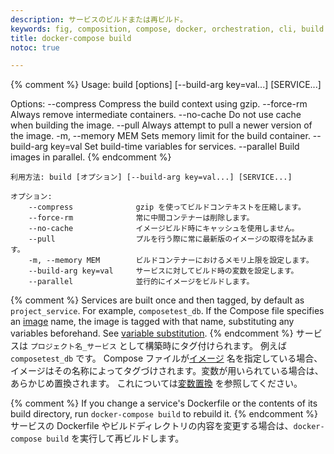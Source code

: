```yaml
---
description: サービスのビルドまたは再ビルド。
keywords: fig, composition, compose, docker, orchestration, cli, build
title: docker-compose build
notoc: true

---
```


{% comment %}
Usage: build [options] [--build-arg key=val...] [SERVICE...]

Options:
    --compress              Compress the build context using gzip.
    --force-rm              Always remove intermediate containers.
    --no-cache              Do not use cache when building the image.
    --pull                  Always attempt to pull a newer version of the image.
    -m, --memory MEM        Sets memory limit for the build container.
    --build-arg key=val     Set build-time variables for services.
    --parallel              Build images in parallel.
{% endcomment %}
```
利用方法: build [オプション] [--build-arg key=val...] [SERVICE...]

オプション:
    --compress              gzip を使ってビルドコンテキストを圧縮します。
    --force-rm              常に中間コンテナーは削除します。
    --no-cache              イメージビルド時にキャッシュを使用しません。
    --pull                  プルを行う際に常に最新版のイメージの取得を試みます。
    -m, --memory MEM        ビルドコンテナーにおけるメモリ上限を設定します。
    --build-arg key=val     サービスに対してビルド時の変数を設定します。
    --parallel              並行的にイメージをビルドします。
```

{% comment %}
Services are built once and then tagged, by default as `project_service`. For
example, `composetest_db`. If the Compose file specifies an
[image](/compose/compose-file/index.md#image) name, the image is
tagged with that name, substituting any variables beforehand. See
[variable substitution](/compose/compose-file/index.md#variable-substitution).
{% endcomment %}
サービスは `プロジェクト名_サービス` として構築時にタグ付けられます。
例えば `composetest_db` です。
Compose ファイルが[イメージ](/compose/compose-file/index.md#image) 名を指定している場合、イメージはその名称によってタグづけされます。変数が用いられている場合は、あらかじめ置換されます。
これについては[変数置換](/compose/compose-file/index.md#variable-substitution) を参照してください。

{% comment %}
If you change a service's Dockerfile or the contents of its
build directory, run `docker-compose build` to rebuild it.
{% endcomment %}
サービスの Dockerfile やビルドディレクトリの内容を変更する場合は、`docker-compose build` を実行して再ビルドします。
